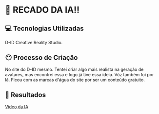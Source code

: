 # 🤖 RECADO DA IA!!

## 💻 Tecnologias Utilizadas
D-ID Creative Reality Studio.

## 😶 Processo de Criação
No site do D-ID mesmo. Tentei criar algo mais realista na geração de avatares, mas encontrei essa e logo já tive essa ideia. Vóz também foi por lá. Ficou com as marcas d'água do site por ser um conteúdo gratuito.

## 🚀 Resultados
[Vídeo da IA](https://studio.d-id.com/share?id=fd7747381a5aa9feda934077a6817486&utm_source=copy)
